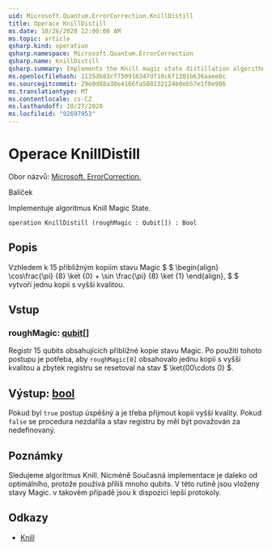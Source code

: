 ```yaml
---
uid: Microsoft.Quantum.ErrorCorrection.KnillDistill
title: Operace KnillDistill
ms.date: 10/26/2020 12:00:00 AM
ms.topic: article
qsharp.kind: operation
qsharp.namespace: Microsoft.Quantum.ErrorCorrection
qsharp.name: KnillDistill
qsharp.summary: Implements the Knill magic state distillation algorithm.
ms.openlocfilehash: 1135db83cf750918347df10c6f1301b636aaee0c
ms.sourcegitcommit: 29e0d88a30e4166fa580132124b0eb57e1f0e986
ms.translationtype: MT
ms.contentlocale: cs-CZ
ms.lasthandoff: 10/27/2020
ms.locfileid: "92697953"
---
```

# <a name="knilldistill-operation"></a>Operace KnillDistill

Obor názvů: [Microsoft. ErrorCorrection.](xref:Microsoft.Quantum.ErrorCorrection)

Balíček [](https://nuget.org/packages/)


Implementuje algoritmus Knill Magic State.

```qsharp
operation KnillDistill (roughMagic : Qubit[]) : Bool
```


## <a name="description"></a>Popis

Vzhledem k 15 přibližným kopiím stavu Magic $ $ \begin{align} \cos\frac{\pi} {8} \ket {0} + \sin \frac{\pi} {8} \ket {1} \end{align}, $ $ vytvoří jednu kopii s vyšší kvalitou.

## <a name="input"></a>Vstup

### <a name="roughmagic--qubit"></a>roughMagic: [qubit](xref:microsoft.quantum.lang-ref.qubit)[]

Registr 15 qubits obsahujících přibližné kopie stavu Magic. Po použití tohoto postupu je potřeba, aby `roughMagic[0]` obsahovalo jednu kopii s vyšší kvalitou a zbytek registru se resetoval na stav $ \ket{00\cdots 0} $.



## <a name="output--bool"></a>Výstup: [bool](xref:microsoft.quantum.lang-ref.bool)

Pokud byl `true` postup úspěšný a je třeba přijmout kopii vyšší kvality. Pokud `false` se procedura nezdařila a stav registru by měl být považován za nedefinovaný.

## <a name="remarks"></a>Poznámky

Sledujeme algoritmus Knill.
Nicméně Současná implementace je daleko od optimálního, protože používá příliš mnoho qubits.
V této rutině jsou vloženy stavy Magic. v takovém případě jsou k dispozici lepší protokoly.

## <a name="references"></a>Odkazy

- [Knill](https://arxiv.org/abs/quant-ph/0402171)